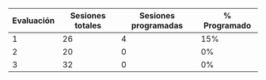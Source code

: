 | Evaluación | Sesiones totales | Sesiones programadas | % Programado |
| ---------- | ---------------- | -------------------- | ------------ |
| 1          | 26               | 4                    | 15%          |
| 2          | 20               | 0                    | 0%           |
| 3          | 32               | 0                    | 0%           |
